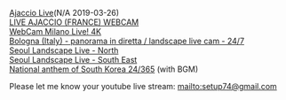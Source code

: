 [Ajaccio Live](https://www.youtube.com/watch?v=sDNHnV4gL6k)(N/A 2019-03-26)  
[LIVE AJACCIO (FRANCE) WEBCAM](https://www.youtube.com/watch?v=6qPuAnOn1H8)  
[WebCam Milano Live! 4K](https://www.youtube.com/watch?v=axH1UxsrWmc)  
[Bologna (Italy) - panorama in diretta / landscape live cam - 24/7](https://www.youtube.com/watch?v=K6_qnay-zQU)  
[Seoul Landscape Live - North](http://www.youtube.com/watch?v=i1YvOuuliTk)  
[Seoul Landscape Live - South East](https://www.youtube.com/watch?v=JOAJlnmcCMY)  
[National anthem of South Korea 24/365](https://www.youtube.com/watch?v=7UgBPJ_QOEY) (with BGM)  

Please let me know your youtube live stream: [mailto:setup74@gmail.com](mailto:setup74@gmail.com?subject=World%20Landscpae%20Live%20Registration)
